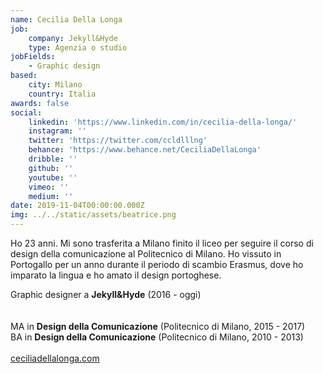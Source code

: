 ```yaml
---
name: Cecilia Della Longa
job:
    company: Jekyll&Hyde
    type: Agenzia o studio
jobFields:
    - Graphic design
based:
    city: Milano
    country: Italia
awards: false
social:
    linkedin: 'https://www.linkedin.com/in/cecilia-della-longa/'
    instagram: ''
    twitter: 'https://twitter.com/ccldlllng'
    behance: 'https://www.behance.net/CeciliaDellaLonga'
    dribble: ''
    github: ''
    youtube: ''
    vimeo: ''
    medium: ''
date: 2019-11-04T00:00:00.000Z
img: ../../static/assets/beatrice.png
---
```


Ho 23 anni. Mi sono trasferita a Milano finito il liceo per seguire il corso di design della comunicazione al Politecnico di Milano. Ho vissuto in Portogallo per un anno durante il periodo di scambio Erasmus, dove ho imparato la lingua e ho amato il design portoghese.

Graphic designer a **Jekyll&Hyde** (2016 - oggi)<br/><br/>  
MA in **Design della Comunicazione** (Politecnico di Milano, 2015 - 2017)  
BA in **Design della Comunicazione** (Politecnico di Milano, 2010 - 2013)<br/><br/>
[ceciliadellalonga.com](http://www.ceciliadellalonga.com/)
